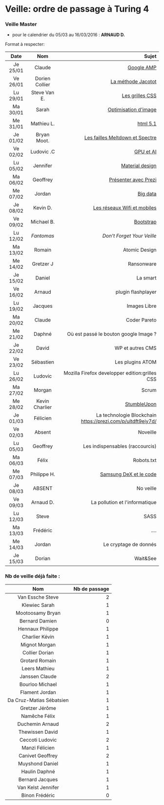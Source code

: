 ﻿# Veille: ordre de passage à Turing 4
 
 ### Veille Master
- pour le calendrier du 05/03 au 16/03/2016 : **ARNAUD D.**

Format à respecter:   

| Date          | Nom              | Sujet              |
|:----------------:|:----------------:| ------------------:|
| Je 25/01 | Claude | [Google AMP](https://github.com/ClaudeJanssenPro/veille250118_amp) |
| Ve 26/01 | Dorien Collier | [La méthode Jacotot](https://contattafiles.s3-us-west-1.amazonaws.com/tnt14094/8FxtYHOcQ-GuswT/jacotot.pdf) |
| Lu 29/01 | Steve Van E.     | [Les grilles CSS](https://github.com/Steve-VE/CSS-Grid) |
| Ma 30/01 | Sarah            | [Optimisation d'image]() |
| Me 31/01 | Mathieu L.       | [html 5.1]() |
| Je 01/02 | Bryan Moot. | [Les failles Meltdown et Spectre](https://contattafiles.s3-us-west-1.amazonaws.com/tnt14094/6OUhj2ygWaeTTMR/Veille%20Technologique.docx) |
| Ve 02/02 | Ludovic .C | [GPU et AI]() |
| Lu 05/02 | Jennifer         | [Material design]()  |
| Ma 06/02 | Geoffrey | [Présenter avec Prezi](https://prezi.com/) |
| Me 07/02 | Jordan           | [Big data]() |
| Je 08/02 | Kevin D.         | [Les réseaux Wifi et mobiles](https://contattafiles.s3-us-west-1.amazonaws.com/tnt14094/uY9k3EfBqzse9EZ/Les%20r%C3%A9seaux%20Wifi%20et%20mobiles.pptx) |
| Ve 09/02 | Michael B.       | [Bootstrap]() |
| Lu 12/02 | _Fantomas_       | _Don't Forget Your Veille_ |
| Ma 13/02 | Romain           | Atomic Design  |
| Me 14/02 | Gretzer J        | Ransonware |
| Je 15/02 | Daniel           | La smart |
| Ve 16/02 | Arnaud           | plugin flashplayer |
| Lu 19/02 | Jacques          | Images Libre |
| Ma 20/02 | Claude           | Coder Pareto |
| Me 21/02 | Daphné           | Où est passé le bouton google Image ? |
| Je 22/02 | David            | WP et autres CMS |
| Ve 23/02 | Sébastien        | Les plugins ATOM |
| Lu 26/02 | Ludovic          |Mozilla Firefox developper edition:grilles CSS  
| Ma 27/02 | Morgan           | Scrum|
| Me 28/02 | Kevin Charlier   | [StumbleUpon](https://github.com/becodeorg/La-Veille/blob/master/Turing4/readme.md) |
| Je 01/03 | Félicien         |La technologie Blockchain https://prezi.com/p/ultdft9eiy7d/ |
| Ve 02/03 | Absent  | Noveille
| Lu 05/03 | Geoffrey         | Les indispensables (raccourcis) |
| Ma 06/03 | Félix            | Robots.txt |
| Me 07/03 | Philippe H.      | [Samsung DeX et le code](https://prezi.com/p/0a6qr_-uzsbk/)|
| Je 08/03 | ABSENT           | No veille |
| Ve 09/03 | Arnaud D.        | La pollution et l'informatique |
| Lu 12/03 | Steve            | SASS |
| Ma 13/03 | Frédéric         |  .... |
| Me 14/03 | Jordan           | Le cryptage de donnés |
| Je 15/03 | Dorian           | Wait&See |
### Nb de veille déjà faite :

| Nom             | Nb de passage     |
|:---------------:|------------------:|
|Van Essche	Steve | 2|
|Klewiec	Sarah    | 1|
|Mootoosamy	Bryan | 1|
|Bernard	Damien   | 0|
|Hennaux	Philippe | 1|
|Charlier	Kévin   | 1|
|Mignot	Morgan    | 1|
|Collier	Dorian   | 1|
|Grotard	Romain   | 1|
|Leers	Mathieu    | 1|
|Janssen	Claude   | 2|
|Bourloo	Michael  | 1|
|Flament	Jordan   | 1|
|Da Cruz-Matias	Sébatsien | 1|
|Gretzer	Jérôme   | 1|
|Namêche	Félix    | 1|
|Duchemin	Arnaud  | 2|
|Thewissen	David  | 1|
|Ceccoti	Ludovic  | 2|
|Manzi	Félicien   | 1|
|Canivet	Geoffrey | 2|
|Muyshond	Daniel  | 1|
|Haulin	Daphné    | 1|
|Bernard	Jacques  | 1|
|Van Kelst	Jennifer | 1|
|Binon	Frédéric   | 0|



